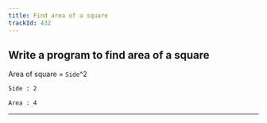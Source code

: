 ```yaml
---
title: Find area of a square
trackId: 432
---
```


## Write a program to find area of a square

Area of square = `Side`^2

```txt
Side : 2

Area : 4
```

---
